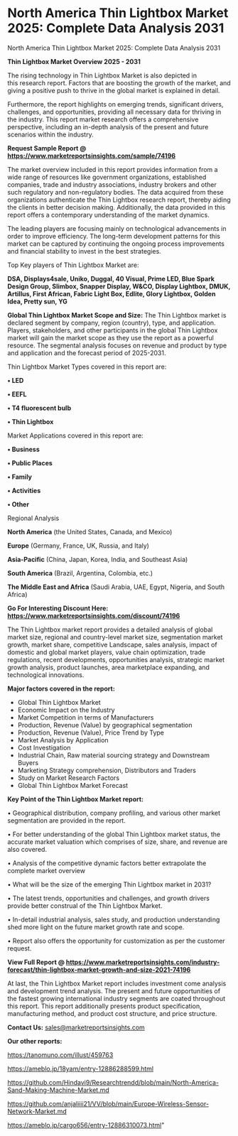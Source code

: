 # North America Thin Lightbox Market 2025: Complete Data Analysis 2031
North America Thin Lightbox Market 2025: Complete Data Analysis 2031

<Strong> Thin Lightbox Market Overview 2025 - 2031</strong>

The rising technology in Thin Lightbox Market is also depicted in this research report. Factors that are boosting the growth of the market, and giving a positive push to thrive in the global market is explained in detail.

Furthermore, the report highlights on emerging trends, significant drivers, challenges, and opportunities, providing all necessary data for thriving in the industry. This report market research offers a comprehensive perspective, including an in-depth analysis of the present and future scenarios within the industry.

<strong>Request Sample Report @ <a href=https://www.marketreportsinsights.com/sample/74196>https://www.marketreportsinsights.com/sample/74196</a></strong>

The market overview included in this report provides information from a wide range of resources like government organizations, established companies, trade and industry associations, industry brokers and other such regulatory and non-regulatory bodies. The data acquired from these organizations authenticate the Thin Lightbox research report, thereby aiding the clients in better decision making. Additionally, the data provided in this report offers a contemporary understanding of the market dynamics.

The leading players are focusing mainly on technological advancements in order to improve efficiency. The long-term development patterns for this market can be captured by continuing the ongoing process improvements and financial stability to invest in the best strategies.

Top Key players of Thin Lightbox Market are:

<strong>DSA, Displays4sale, Uniko, Duggal, 40 Visual, Prime LED, Blue Spark Design Group, Slimbox, Snapper Display, W&CO, Display Lightbox, DMUK, Artillus, First African, Fabric Light Box, Edlite, Glory Lightbox, Golden Idea, Pretty sun, YG</strong>

<strong><b>Global Thin Lightbox Market Scope and Size:</b></strong>
The Thin Lightbox market is declared segment by company, region (country), type, and application. Players, stakeholders, and other participants in the global Thin Lightbox market will gain the market scope as they use the report as a powerful resource. The segmental analysis focuses on revenue and product by type and application and the forecast period of 2025-2031.

Thin Lightbox Market Types covered in this report are:

<strong>• LED

• EEFL

• T4 fluorescent bulb

• Thin Lightbox</strong>

Market Applications covered in this report are:

<strong>• Business

• Public Places

• Family

• Activities

• Other</strong> 

Regional Analysis

<strong>North America</strong> (the United States, Canada, and Mexico)

<strong>Europe</strong> (Germany, France, UK, Russia, and Italy)

<strong>Asia-Pacific</strong> (China, Japan, Korea, India, and Southeast Asia)

<strong>South America</strong> (Brazil, Argentina, Colombia, etc.)

<strong>The Middle East and Africa</strong> (Saudi Arabia, UAE, Egypt, Nigeria, and South Africa)

<strong>Go For Interesting Discount Here: <a href=https://www.marketreportsinsights.com/discount/74196>https://www.marketreportsinsights.com/discount/74196</a></strong>

The Thin Lightbox market report provides a detailed analysis of global market size, regional and country-level market size, segmentation market growth, market share, competitive Landscape, sales analysis, impact of domestic and global market players, value chain optimization, trade regulations, recent developments, opportunities analysis, strategic market growth analysis, product launches, area marketplace expanding, and technological innovations.

<strong><b>Major factors covered in the report:</b></strong>
<ul>
  <li>Global Thin Lightbox Market </li>
  <li>Economic Impact on the Industry</li>
  <li>Market Competition in terms of Manufacturers</li>
  <li>Production, Revenue (Value) by geographical segmentation</li>
  <li>Production, Revenue (Value), Price Trend by Type</li>
  <li>Market Analysis by Application</li>
  <li>Cost Investigation</li>
  <li>Industrial Chain, Raw material sourcing strategy and Downstream Buyers</li>
  <li>Marketing Strategy comprehension, Distributors and Traders</li>
  <li>Study on Market Research Factors</li>
  <li>Global Thin Lightbox Market Forecast</li>
</ul>

<strong><b>Key Point of the Thin Lightbox Market report:</b></strong>

• Geographical distribution, company profiling, and various other market segmentation are provided in the report.

• For better understanding of the global Thin Lightbox market status, the accurate market valuation which comprises of size, share, and revenue are also covered.

• Analysis of the competitive dynamic factors better extrapolate the complete market overview

• What will be the size of the emerging Thin Lightbox market in 2031?

• The latest trends, opportunities and challenges, and growth drivers provide better construal of the Thin Lightbox Market.

• In-detail industrial analysis, sales study, and production understanding shed more light on the future market growth rate and scope.

• Report also offers the opportunity for customization as per the customer request.

<strong><b>View Full Report @ <a href=https://www.marketreportsinsights.com/industry-forecast/thin-lightbox-market-growth-and-size-2021-74196>https://www.marketreportsinsights.com/industry-forecast/thin-lightbox-market-growth-and-size-2021-74196</a></b></strong>


At last, the Thin Lightbox Market report includes investment come analysis and development trend analysis. The present and future opportunities of the fastest growing international industry segments are coated throughout this report. This report additionally presents product specification, manufacturing method, and product cost structure, and price structure.

<strong>Contact Us:</strong>
sales@marketreportsinsights.com

<strong>Our other reports:</strong>

<a href=https://tanomuno.com/illust/459763>https://tanomuno.com/illust/459763</a>

<a href=https://ameblo.jp/18yam/entry-12886288599.html>https://ameblo.jp/18yam/entry-12886288599.html</a>

<a href=https://github.com/Hindavi9/Researchtrendd/blob/main/North-America-Sand-Making-Machine-Market.md>https://github.com/Hindavi9/Researchtrendd/blob/main/North-America-Sand-Making-Machine-Market.md</a>

<a href=https://github.com/anjaliiii21/VV/blob/main/Europe-Wireless-Sensor-Network-Market.md>https://github.com/anjaliiii21/VV/blob/main/Europe-Wireless-Sensor-Network-Market.md</a>

<a href=https://ameblo.jp/cargo656/entry-12886310073.html>https://ameblo.jp/cargo656/entry-12886310073.html</a>"
